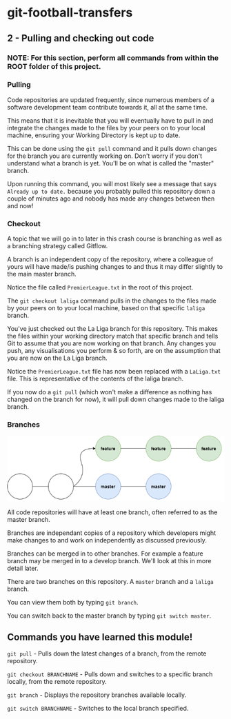 # git-football-transfers

## 2 - Pulling and checking out code

### NOTE: For this section, perform all commands from within the ROOT folder of this project.

### Pulling

Code repositories are updated frequently, since numerous members of a software development team contribute towards it, all at the same time.

This means that it is inevitable that you will eventually have to pull in and integrate the changes made to the files by your peers on to your local machine, ensuring your Working Directory is kept up to date.

This can be done using the `git pull` command and it pulls down changes for the branch you are currently working on. Don't worry if you don't understand what a branch is yet. You'll be on what is called the "master" branch.

Upon running this command, you will most likely see a message that says `Already up to date.` because you probably pulled this repository down a couple of minutes ago and nobody has made any changes between then and now!

### Checkout

A topic that we will go in to later in this crash course is branching as well as a branching strategy called Gitflow.

A branch is an independent copy of the repository, where a colleague of yours will have made/is pushing changes to and thus it may differ slightly to the main master branch.

Notice the file called `PremierLeague.txt` in the root of this project.

The `git checkout laliga` command pulls in the changes to the files made by your peers on to your local machine, based on that specific `laliga` branch.

You've just checked out the La Liga branch for this repository. This makes the files within your working directory match that specific branch and tells Git to assume that you are now working on that branch. Any changes you push, any visualisations you perform & so forth, are on the assumption that you are now on the La Liga branch.

Notice the `PremierLeague.txt` file has now been replaced with a `LaLiga.txt` file. This is representative of the contents of the laliga branch.

If you now do a `git pull` (which won't make a difference as nothing has changed on the branch for now), it will pull down changes made to the laliga branch.

### Branches

![Feature Branch](FeatureBranch.png?raw=true)

All code repositories will have at least one branch, often referred to as the master branch.

Branches are independant copies of a repository which developers might make changes to and work on independently as discussed previously.

Branches can be merged in to other branches. For example a feature branch may be merged in to a develop branch. We'll look at this in more detail later.

There are two branches on this repository. A `master` branch and a `laliga` branch.

You can view them both by typing `git branch`.

You can switch back to the master branch by typing `git switch master`.

## Commands you have learned this module!

`git pull` - Pulls down the latest changes of a branch, from the remote repository.

`git checkout BRANCHNAME` - Pulls down and switches to a specific branch locally, from the remote repository.

`git branch` - Displays the repository branches available locally.

`git switch BRANCHNAME` - Switches to the local branch specified.
